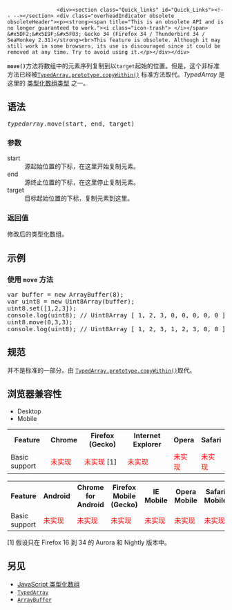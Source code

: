 
                
                  
                    <div><section class="Quick_links" id="Quick_Links"><!-- --></section> <div class="overheadIndicator obsolete obsoleteHeader"><p><strong><span title="This is an obsolete API and is no longer guaranteed to work."><i class="icon-trash"> </i></span> &#x5DF2;&#x5E9F;&#x5F03; Gecko 34 (Firefox 34 / Thunderbird 34 / SeaMonkey 2.31)</strong><br>This feature is obsolete. Although it may still work in some browsers, its use is discouraged since it could be removed at any time. Try to avoid using it.</p></div></div>

<p><strong><code>move()</code></strong>&#x65B9;&#x6CD5;&#x5C06;&#x6570;&#x7EC4;&#x4E2D;&#x7684;&#x5143;&#x7D20;&#x5E8F;&#x5217;&#x590D;&#x5236;&#x5230;&#x4EE5;<code>target</code>&#x8D77;&#x59CB;&#x7684;&#x4F4D;&#x7F6E;&#x3002;&#x4F46;&#x662F;&#xFF0C;&#x8FD9;&#x4E2A;&#x975E;&#x6807;&#x51C6;&#x65B9;&#x6CD5;&#x5DF2;&#x7ECF;&#x88AB;<a title="&#x6B64;&#x9875;&#x9762;&#x4ECD;&#x672A;&#x88AB;&#x672C;&#x5730;&#x5316;, &#x671F;&#x5F85;&#x60A8;&#x7684;&#x7FFB;&#x8BD1;!" href="/zh-CN/docs/Web/JavaScript/Reference/Global_Objects/TypedArray/copyWithin" class="new"><code>TypedArray.prototype.copyWithin()</code></a> &#x6807;&#x51C6;&#x65B9;&#x6CD5;&#x53D6;&#x4EE3;&#x3002;<em>TypedArray</em> &#x662F;&#x8FD9;&#x91CC;&#x7684; <a href="https://developer.mozilla.org/en-US/docs/Web/JavaScript/Reference/Global_Objects/TypedArray#TypedArray_objects">&#x7C7B;&#x578B;&#x5316;&#x6570;&#x7EC4;&#x7C7B;&#x578B;</a> &#x4E4B;&#x4E00;&#x3002;</p>

<h2 id="&#x8BED;&#x6CD5;">&#x8BED;&#x6CD5;</h2>

<pre class="syntaxbox"><var>typedarr</var>ay.move(start, end, target)
</pre>

<h3 id="&#x53C2;&#x6570;">&#x53C2;&#x6570;</h3>

<dl>
 <dt>start</dt>
 <dd>&#x6E90;&#x8D77;&#x59CB;&#x4F4D;&#x7F6E;&#x7684;&#x4E0B;&#x6807;&#xFF0C;&#x5728;&#x8FD9;&#x91CC;&#x5F00;&#x59CB;&#x590D;&#x5236;&#x5143;&#x7D20;&#x3002;</dd>
 <dt>end</dt>
 <dd>&#x6E90;&#x7EC8;&#x6B62;&#x4F4D;&#x7F6E;&#x7684;&#x4E0B;&#x6807;&#xFF0C;&#x5728;&#x8FD9;&#x91CC;&#x505C;&#x6B62;&#x590D;&#x5236;&#x5143;&#x7D20;&#x3002;</dd>
 <dt>target</dt>
 <dd>&#x76EE;&#x6807;&#x8D77;&#x59CB;&#x4F4D;&#x7F6E;&#x7684;&#x4E0B;&#x6807;&#xFF0C;&#x590D;&#x5236;&#x5143;&#x7D20;&#x5230;&#x8FD9;&#x91CC;&#x3002;</dd>
</dl>

<h3 id="&#x8FD4;&#x56DE;&#x503C;">&#x8FD4;&#x56DE;&#x503C;</h3>

<p>&#x4FEE;&#x6539;&#x540E;&#x7684;&#x7C7B;&#x578B;&#x5316;&#x6570;&#x7EC4;&#x3002;</p>

<h2 id="&#x793A;&#x4F8B;">&#x793A;&#x4F8B;</h2>

<h3 id="&#x4F7F;&#x7528;_move_&#x65B9;&#x6CD5;">&#x4F7F;&#x7528; <code>move</code> &#x65B9;&#x6CD5;</h3>

<pre class="brush:js">var buffer = new ArrayBuffer(8);
var uint8 = new Uint8Array(buffer);
uint8.set([1,2,3]);
console.log(uint8); // Uint8Array [ 1, 2, 3, 0, 0, 0, 0, 0 ]
uint8.move(0,3,3);
console.log(uint8); // Uint8Array [ 1, 2, 3, 1, 2, 3, 0, 0 ]
</pre>

<h2 id="&#x89C4;&#x8303;">&#x89C4;&#x8303;</h2>

<p> &#x5E76;&#x4E0D;&#x662F;&#x6807;&#x51C6;&#x7684;&#x4E00;&#x90E8;&#x5206;&#x3002;&#x7531; <a title="&#x6B64;&#x9875;&#x9762;&#x4ECD;&#x672A;&#x88AB;&#x672C;&#x5730;&#x5316;, &#x671F;&#x5F85;&#x60A8;&#x7684;&#x7FFB;&#x8BD1;!" href="/zh-CN/docs/Web/JavaScript/Reference/Global_Objects/TypedArray/copyWithin" class="new"><code>TypedArray.prototype.copyWithin()</code></a>&#x53D6;&#x4EE3;&#x3002; </p>

<h2 id="&#x6D4F;&#x89C8;&#x5668;&#x517C;&#x5BB9;&#x6027;">&#x6D4F;&#x89C8;&#x5668;&#x517C;&#x5BB9;&#x6027;</h2>

<p></p><div class="htab">
    <a name="AutoCompatibilityTable" id="AutoCompatibilityTable"></a>
    <ul>
        <li class="selected"><a>Desktop</a></li>
        <li><a>Mobile</a></li>
    </ul>
</div><p></p>

<div id="compat-desktop">
<table class="compat-table">
 <tbody>
  <tr>
   <th>Feature</th>
   <th>Chrome</th>
   <th>Firefox (Gecko)</th>
   <th>Internet Explorer</th>
   <th>Opera</th>
   <th>Safari</th>
  </tr>
  <tr>
   <td>Basic support</td>
   <td><span style="color: #f00;">&#x672A;&#x5B9E;&#x73B0;</span></td>
   <td><span style="color: #f00;">&#x672A;&#x5B9E;&#x73B0;</span> [1]</td>
   <td><span style="color: #f00;">&#x672A;&#x5B9E;&#x73B0;</span></td>
   <td><span style="color: #f00;">&#x672A;&#x5B9E;&#x73B0;</span></td>
   <td><span style="color: #f00;">&#x672A;&#x5B9E;&#x73B0;</span></td>
  </tr>
 </tbody>
</table>
</div>

<div id="compat-mobile">
<table class="compat-table">
 <tbody>
  <tr>
   <th>Feature</th>
   <th>Android</th>
   <th>Chrome for Android</th>
   <th>Firefox Mobile (Gecko)</th>
   <th>IE Mobile</th>
   <th>Opera Mobile</th>
   <th>Safari Mobile</th>
  </tr>
  <tr>
   <td>Basic support</td>
   <td><span style="color: #f00;">&#x672A;&#x5B9E;&#x73B0;</span></td>
   <td><span style="color: #f00;">&#x672A;&#x5B9E;&#x73B0;</span></td>
   <td><span style="color: #f00;">&#x672A;&#x5B9E;&#x73B0;</span></td>
   <td><span style="color: #f00;">&#x672A;&#x5B9E;&#x73B0;</span></td>
   <td><span style="color: #f00;">&#x672A;&#x5B9E;&#x73B0;</span></td>
   <td><span style="color: #f00;">&#x672A;&#x5B9E;&#x73B0;</span></td>
  </tr>
 </tbody>
</table>
</div>

<p>[1] &#x5047;&#x8BBE;&#x53EA;&#x5728; Firefox 16 &#x5230; 34 &#x7684; Aurora &#x548C; Nightly &#x7248;&#x672C;&#x4E2D;&#x3002;</p>

<h2 id="&#x53E6;&#x89C1;">&#x53E6;&#x89C1;</h2>

<ul>
 <li><a href="/en-US/docs/Web/JavaScript/Typed_arrays">JavaScript &#x7C7B;&#x578B;&#x5316;&#x6570;&#x7EC4;</a></li>
 <li><a title="&#x4E00;&#x4E2A;TypedArray &#x5BF9;&#x8C61;&#x63CF;&#x8FF0;&#x4E00;&#x4E2A;&#x8868;&#x793A;&#x5E95;&#x5C42;&#x7684;&#x4E8C;&#x8FDB;&#x5236;&#x6570;&#x636E;&#x7F13;&#x5B58;&#x533A;&#x7684;&#x7C7B;&#x4F3C;&#x6570;&#x7EC4;(array-like)&#x89C6;&#x56FE;&#x3002;&#x6CA1;&#x6709;&#x540D;&#x4E3A;TypedArray&#x7684;&#x5168;&#x5C40;&#x5C5E;&#x6027;&#xFF0C;&#x4E5F;&#x6CA1;&#x6709;&#x76F4;&#x63A5;&#x53EF;&#x89C1;&#x7684;TypedArray&#x6784;&#x9020;&#x51FD;&#x6570;&#x3002;&#x76F8;&#x53CD;&#xFF0C;&#x6709;&#x8BB8;&#x591A;&#x4E0D;&#x540C;&#x7684;&#x5168;&#x5C40;&#x5C5E;&#x6027;&#xFF0C;&#x5176;&#x503C;&#x662F;&#x4E0B;&#x9762;&#x5217;&#x51FA;&#x7684;&#x7279;&#x5B9A;&#x5143;&#x7D20;&#x7C7B;&#x578B;&#x7684;&#x7C7B;&#x578B;&#x5316;&#x6570;&#x7EC4;&#x6784;&#x9020;&#x51FD;&#x6570;&#x3002;&#x5728;&#x4E0B;&#x9762;&#x7684;&#x9875;&#x9762;&#x4E2D;&#xFF0C;&#x4F60;&#x4F1A;&#x627E;&#x5230;&#x53EF;&#x7528;&#x4E8E;&#x5305;&#x542B;&#x4EFB;&#x4F55;&#x7C7B;&#x578B;&#x7684;&#x5143;&#x7D20;&#x7684;&#x4EFB;&#x4F55;&#x7C7B;&#x578B;&#x6570;&#x7EC4;&#x7684;&#x5E38;&#x89C1;&#x5C5E;&#x6027;&#x548C;&#x65B9;&#x6CD5;" href="/zh-CN/docs/Web/JavaScript/Reference/Global_Objects/TypedArray"><code>TypedArray</code></a></li>
 <li><a title="&#x4E00;&#x4E2A;&#x65B0;&#x7684;&#x62E5;&#x6709;&#x6307;&#x5B9A;&#x5927;&#x5C0F;&#x7684;ArrayBuffer&#x5BF9;&#x8C61;&#x3002;&#x5B83;&#x7684;&#x5185;&#x5BB9;&#x90FD;&#x88AB;&#x521D;&#x59CB;&#x5316;&#x4E3A;0&#x3002;" href="/zh-CN/docs/Web/JavaScript/Reference/Global_Objects/ArrayBuffer"><code>ArrayBuffer</code></a></li>
</ul>
                  
                
              